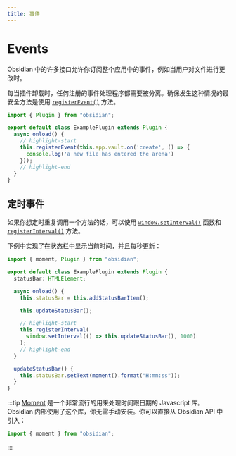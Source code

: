 ```yaml
---
title: 事件
---
```


# Events

Obsidian 中的许多接口允许你订阅整个应用中的事件，例如当用户对文件进行更改时。

每当插件卸载时，任何注册的事件处理程序都需要被分离。确保发生这种情况的最安全方法是使用 [`registerEvent()`](./reference/typescript/classes/Component.md#registerevent) 方法。

```ts title="main.ts"
import { Plugin } from "obsidian";

export default class ExamplePlugin extends Plugin {
  async onload() {
    // highlight-start
    this.registerEvent(this.app.vault.on('create', () => {
      console.log('a new file has entered the arena')
    }));
    // highlight-end
  }
}
```

## 定时事件

如果你想定时重复调用一个方法的话，可以使用 [`window.setInterval()`](https://developer.mozilla.org/en-US/docs/Web/API/setInterval) 函数和 [`registerInterval()`](../api/classes/Component.md#registerinterval) 方法。

下例中实现了在状态栏中显示当前时间，并且每秒更新：

```ts {11-13}
import { moment, Plugin } from "obsidian";

export default class ExamplePlugin extends Plugin {
  statusBar: HTMLElement;

  async onload() {
    this.statusBar = this.addStatusBarItem();

    this.updateStatusBar();

    // highlight-start
    this.registerInterval(
      window.setInterval(() => this.updateStatusBar(), 1000)
    );
    // highlight-end
  }

  updateStatusBar() {
    this.statusBar.setText(moment().format("H:mm:ss"));
  }
}
```

:::tip
[Moment](https://momentjs.com/) 是一个非常流行的用来处理时间跟日期的 Javascript 库。Obsidian 内部使用了这个库，你无需手动安装。你可以直接从 Obsidian API 中引入：

```ts
import { moment } from "obsidian";
```

:::
